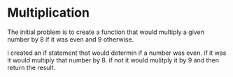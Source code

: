 # Multiplication

The initial problem is to create a function that would multiply a given number by 8 if it was even and 9 otherwise.

i created an if statement that would determin if a number was even.
if it was it would multiply that number by 8. if not it would mulitply it by 9 and then return the result.